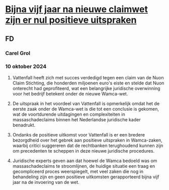 # [Bijna vijf jaar na nieuwe claimwet zijn er nul positieve uitspraken](https://advance.lexis.com/api/document?collection=news&id=urn:contentItem:6D56-SN31-DYWB-R49M-00000-00&context=1519360)
## FD
### Carel Grol
### 10 oktober 2024

1. Vattenfall heeft zich met succes verdedigd tegen een claim van de Nuon Claim Stichting, die honderden miljoenen euro's eiste en stelde dat Nuon onterecht had geprofiteerd, wat een belangrijke juridische overwinning voor het bedrijf betekent onder de nieuwe Wamca-wet.

2. De uitspraak in het voordeel van Vattenfall is opmerkelijk omdat het de eerste zaak onder de Wamca-wet is die tot een conclusie is gekomen, wat de voortdurende uitdagingen en complexiteiten in massaschadeclaims binnen het Nederlandse juridische kader benadrukt.

3. Ondanks de positieve uitkomst voor Vattenfall is er een bredere bezorgdheid over het gebrek aan positieve uitspraken in Wamca-zaken, waarbij critici suggereren dat de rechtbanken terughoudend kunnen zijn om precedenten te scheppen in deze nieuwe juridische procedures.

4. Juridische experts geven aan dat hoewel de Wamca bedoeld was om massaschadeclaims te stroomlijnen, de huidige situatie een traag en gecompliceerd proces weerspiegelt, met veel zaken die nog in behandeling zijn en geen positieve uitkomsten gerapporteerd bijna vijf jaar na de invoering van de wet.